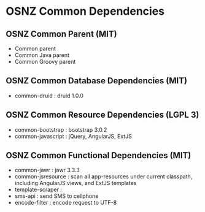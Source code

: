 OSNZ Common Dependencies
========================
## OSNZ Common Parent (MIT)
+ Common parent
+ Common Java parent
+ Common Groovy parent

## OSNZ Common Database Dependencies (MIT)
+ common-druid : druid 1.0.0

## OSNZ Common Resource Dependencies (LGPL 3)
+ common-bootstrap : bootstrap 3.0.2
+ common-javascript : jQuery, AngularJS, ExtJS

## OSNZ Common Functional Dependencies (MIT)
+ common-jawr : jawr 3.3.3
+ common-jsresource : scan all app-resources under current classpath, including AngularJS views, and ExtJS templates
+ template-scraper : 
+ sms-api : send SMS to cellphone
+ encode-filter : encode request to UTF-8
